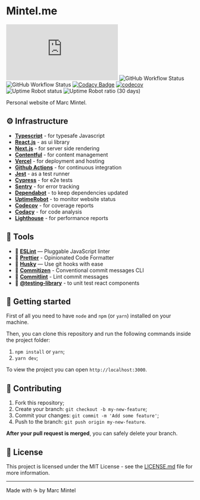 # Mintel.me

![David](https://img.shields.io/david/mmintel/mintel.me) ![GitHub Workflow Status](https://img.shields.io/github/workflow/status/mmintel/mintel.me/CI) ![GitHub Workflow Status](https://img.shields.io/github/workflow/status/mmintel/mintel.me/Lighthouse%20Desktop) [![Codacy Badge](https://api.codacy.com/project/badge/Grade/32eb63c8d1fd4a0fa088619552f99b82)](https://app.codacy.com/manual/mmintel/mintel.me?utm_source=github.com&utm_medium=referral&utm_content=mmintel/mintel.me&utm_campaign=Badge_Grade_Dashboard) [![codecov](https://codecov.io/gh/mmintel/mintel.me/branch/master/graph/badge.svg)](https://codecov.io/gh/mmintel/mintel.me) ![Uptime Robot status](https://img.shields.io/uptimerobot/status/m778100040-cb2fa189bae8424d14d6e9bf) ![Uptime Robot ratio (30 days)](https://img.shields.io/uptimerobot/ratio/m778100040-cb2fa189bae8424d14d6e9bf)

Personal website of Marc Mintel.

## ⚙️ Infrastructure
-   **[Typescript](https://www.typescriptlang.org/)**  - for typesafe Javascript
-   **[React.js](https://reactjs.org/)** - as ui library
-   **[Next.js](https://nextjs.org/)** - for server side rendering
-   **[Contentful](https://www.contentful.com/)** - for content management
-   **[Vercel](https://vercel.com/)** - for deployment and hosting
-   **[Github Actions](https://github.com/features/actions)** - for continuous integration
-   **[Jest](https://jestjs.io/)** - as a test runner
-   **[Cypress](https://www.cypress.io/)** - for e2e tests
-   **[Sentry](https://sentry.io/welcome/)** - for error tracking
-   **[Dependabot](https://dependabot.com/)** - to keep dependencies updated
-   **[UptimeRobot](https://uptimerobot.com/)** - to monitor website status
-   **[Codecov](https://codecov.io/)** - for coverage reports
-   **[Codacy](https://codacy.com)** - for code analysis
-   **[Lighthouse](https://developers.google.com/web/tools/lighthouse)**  - for performance reports

## 🧰 Tools
-   📏 **[ESLint](https://eslint.org/)** — Pluggable JavaScript linter
-   💖 **[Prettier](https://prettier.io/)** - Opinionated Code Formatter
-   🐶 **[Husky](https://github.com/typicode/husky)** — Use git hooks with ease
-   📄 **[Commitizen](https://github.com/commitizen/cz-cli)** - Conventional commit messages CLI
-   🚓 **[Commitlint](https://github.com/conventional-changelog/commitlint)** - Lint commit messages
-   🐙 **[@testing-library](https://testing-library.com/)** - to unit test react components

## 🚀 Getting started

First of all you need to have `node` and `npm` (or `yarn`) installed on your machine.

Then, you can clone this repository and run the following commands inside the project folder:

1.  `npm install` or `yarn`;
2.  `yarn dev`;

To view the project you can open `http://localhost:3000`.

## 🤝 Contributing

1.  Fork this repository;
2.  Create your branch: `git checkout -b my-new-feature`;
3.  Commit your changes: `git commit -m 'Add some feature'`;
4.  Push to the branch: `git push origin my-new-feature`.

**After your pull request is merged**, you can safely delete your branch.

## 📝 License

This project is licensed under the MIT License - see the [LICENSE.md](LICENSE.md) file for more information.

---

Made with ☕️ by Marc Mintel
